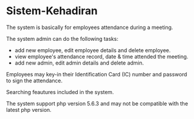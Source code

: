 # Sistem-Kehadiran
The system is basically for employees attendance during a meeting. 

The system admin can do the following tasks:
- add new employee, edit employee details and delete employee.
- view employee's attendance record, date & time attended the meeting.
- add new admin, edit admin details and delete admin.

Employees may key-in their Identification Card (IC) number and password to sign the attendance.

Searching feautures included in the system.

The system support php version 5.6.3 and may not be compatible with the latest php version.
